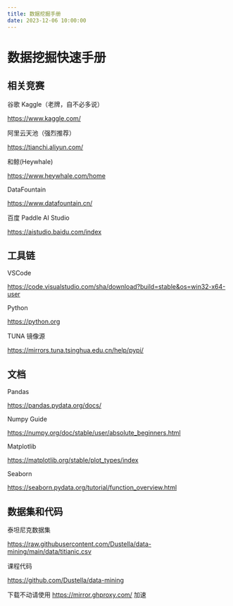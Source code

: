 ```yaml
---
title: 数据挖掘手册
date: 2023-12-06 10:00:00
---
```


# 数据挖掘快速手册

## 相关竞赛

谷歌 Kaggle（老牌，自不必多说）

https://www.kaggle.com/

阿里云天池（强烈推荐）

https://tianchi.aliyun.com/

和鲸(Heywhale)

https://www.heywhale.com/home

DataFountain

https://www.datafountain.cn/

百度 Paddle AI Studio

https://aistudio.baidu.com/index

## 工具链

VSCode

https://code.visualstudio.com/sha/download?build=stable&os=win32-x64-user

Python

https://python.org

TUNA 镜像源

https://mirrors.tuna.tsinghua.edu.cn/help/pypi/

## 文档

Pandas

https://pandas.pydata.org/docs/

Numpy Guide

https://numpy.org/doc/stable/user/absolute_beginners.html

Matplotlib

https://matplotlib.org/stable/plot_types/index

Seaborn

https://seaborn.pydata.org/tutorial/function_overview.html

## 数据集和代码

泰坦尼克数据集

https://raw.githubusercontent.com/Dustella/data-mining/main/data/titianic.csv

课程代码

https://github.com/Dustella/data-mining

下载不动请使用 https://mirror.ghproxy.com/ 加速
